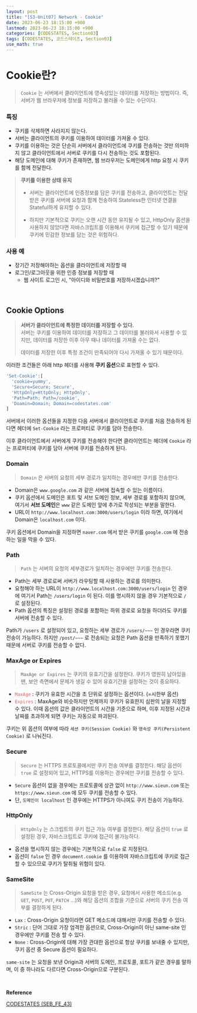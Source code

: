 ```yaml
---
layout: post
title: "[S3-Unit07] Network - Cookie"
date: 2023-06-23 18:15:00 +900
lastmod: 2023-06-23 18:15:00 +900
categories: [CODESTATES, Section03]
tags: [CODESTATES, 코드스테이츠, Section03]
use_math: true
---
```


# Cookie란?

> `Cookie` 는 서버에서 클라이언트에 영속성있는 데이터를 저장하는 방법이다. 즉, 서버가 웹 브라우저에 정보를 저장하고 불러올 수 있는 수단이다.

### 특징
- 쿠키를 삭제하면 사라지지 않는다.
- 서버는 클라이언트의 쿠키를 이용하여 데이터를 가져올 수 있다.
- 쿠키를 이용하는 것은 단순히 서버에서 클라이언트에 쿠키를 전송하는 것만 의미하지 않고 클라이언트에서 서버로 쿠키를 다시 전송하는 것도 포함된다.
- 해당 도메인에 대해 쿠키가 존재하면, 웹 브라우저는 도메인에게 http 요청 시 쿠키를 함께 전달한다.

> **쿠키를 이용한 상태 유지**
> - 서버는 클라이언트에 인증정보를 담은 쿠키를 전송하고, 클라이언트는 전달받은 쿠키를 서버에 요청과 함께 전송하여 Stateless한 인터넷 연결을 Stateful하게 유지할 수 있다.
>
> - 하지만 기본적으로 쿠키는 오랜 시간 동안 유지될 수 있고, HttpOnly 옵션을 사용하지 않았다면 자바스크립트를 이용해서 쿠키에 접근할 수 있기 때문에 쿠키에 민감한 정보를 담는 것은 위험하다.


### 사용 예
- 장기간 저장해야하는 옵션을 클라이언트에 저장할 때
- 로그인/로그아웃을 위한 인증 정보를 저장할 때
  - 웹 사이트 로그인 시, "아이디와 비밀번호를 저장하시겠습니까?"

<br>

## Cookie Options
> **서버가 클라이언트에 특정한 데이터를 저장할 수 있다.** <br>
> 서버는 쿠키를 이용하여 데이터를 저장하고 그 데이터를 불러와서 사용할 수 있지만, 데이터를 저장한 이후 아무 때나 데이터를 가져올 수는 없다.
>
> 데이터를 저장한 이후 특정 조건이 만족되어야 다시 가져올 수 있기 때문이다.

이러한 조건들은 아래 http 헤더를 사용해 **쿠키 옵션**으로 표현할 수 있다.

```jsx
'Set-Cookie':[
  'cookie=yummy', 
  'Secure=Secure; Secure',
  'HttpOnly=HttpOnly; HttpOnly',
  'Path=Path; Path=/cookie',
  'Doamin=Domain; Domain=codestates.com'
]
```

서버에서 이러한 옵션들을 지정한 다음 서버에서 클라이언트로 쿠키를 처음 전송하게 된다면 헤더에 `Set-Cookie` 라는 프로퍼티로 쿠키를 담아 전송한다. 

이후 클라이언트에서 서버에게 쿠키를 전송해야 한다면 클라이언트는 헤더에 `Cookie` 라는 프로퍼티에 쿠키를 담아 서버에 쿠키를 전송하게 된다.

### Domain

> `Domain` 은 서버의 요청의 세부 경로가 일치하는 경우에만 쿠키를 전송한다.

- Domain은 `www.google.com` 과 같은 서버에 접속할 수 있는 이름이다.
- 쿠키 옵션에서 도메인은 포트 및 서브 도메인 정보, 세부 경로를 포함하지 않으며, 여기서 **서브 도메인**은 `www` 같은 도메인 앞에 추가로 작성되는 부분을 말한다.
- URL이 `http://www.localhost.com:3000/users/login` 이라 하면, 여기에서 Domain은 `localhost.com` 이다.

쿠키 옵션에서 Domain을 지정하면 `naver.com` 에서 받은 쿠키를 `google.com` 에 전송하는 일을 막을 수 있다.
 
### Path

> `Path` 는 서버의 요청의 세부경로가 일치하는 경우에만 쿠키를 전송한다.

- Path는 세부 경로로써 서버가 라우팅할 때 사용하는 경로를 의미한다.
- 요청해야 하는 URL이 `http://www.localhost.com:3000/users/login` 인 경우에 여기서 Path는 `/users/login` 이 된다. 이를 명시하지 않을 경우 기본적으로 `/` 로 설정된다.
- Path 옵션의 특징은 설정된 경로를 포함하는 하위 경로로 요청을 하더라도 쿠키를 서버에 전송할 수 있다.

Path가 `/users` 로 설정되어 있고, 요청하는 세부 경로가 `/users/~~~` 인 경우라면 쿠키 전송이 가능하다. 하지만 `/post/~~~` 로 전송되는 요청은 Path 옵션을 만족하기 못했기 때문에 서버로 쿠키를 전송할 수 없다.


### MaxAge or Expires
> `MaxAge or Expires` 는 쿠키의 유효기간을 설정한다. 쿠키가 영원히 남아있을 땐, 보안 측면에서 문제가 생길 수 있어 유효기간을 설정하는 것이 중요하다.

- <span style="color: #E65E5E">`MaxAge` </span>: 쿠키가 유효한 시간을 초 단위로 설정하는 옵션이다. (=시한부 옵션)
- <span style="color: #E65E5E">`Expires` </span> : MaxAge와 비슷하지만 언제까지 쿠키가 유효한지 심판의 날을 지정할 수 있다. 이때 옵션의 값은 클라이언트의 시간을 기준으로 하며, 이후 지정된 시간과 날짜를 초과하게 되면 쿠키는 자동으로 파괴된다.

쿠키는 위 옵션의 여부에 따라 `세션 쿠키(Session Cookie)` 와 `영속성 쿠키(Persistent Cookie)` 로 나눠진다.

### Secure

> `Secure` 는 HTTPS 프로토콜에서만 쿠키 전송 여부를 결정한다. 해당 옵션이 `true` 로 설정되어 있고, HTTPS를 이용하는 경우에만 쿠키를 전송할 수 있다.

- `Secure` 옵션이 없을 경우에는 프로토콜에 상관 없이 `http://www.sieun.com` 또는 `https://www.sieun.com` 에 모두 쿠키를 전송할 수 있다.
- 단, `도메인이 localhost` 인 경우에는 HTTPS가 아니여도 쿠키 전송이 가능하다. 

### HttpOnly

> `HttpOnly` 는 스크립트의 쿠키 접근 가능 여부를 결정한다. 해당 옵션이 `true` 로 설정된 경우, 자바스크립트로 쿠키에 접근이 불가능하다.

- 옵션을 명시하지 않는 경우에는 기본적으로 `false` 로 지정된다.
- 옵션이 `false` 인 경우 `document.cookie` 를 이용하여 자바스크립트에 쿠키로 접근할 수 있으므로 쿠키가 탈취될 위험이 있다.

### SameSite

> `SameSite` 는 Cross-Origin 요청을 받은 경우, 요청에서 사용한 메소드(e.g. `GET`, `POST`, `PUT`, `PATCH` …)와 해당 옵션의 조합을 기준으로 서버의 쿠키 전송 여부를 결정하게 된다.

- `Lax` : Cross-Origin 요청이라면 GET 메소드에 대해서만 쿠키를 전송할 수 있다.
- `Stric` : 단어 그대로 가장 엄격한 옵션으로, Cross-Origin이 아닌 same-site 인 경우에만 쿠키를 전송 할 수 있다.
- `None` : Cross-Origin에 대해 가장 관대한 옵션으로 항상 쿠키를 보내줄 수 있지만, 쿠키 옵션 중 Secure 옵션이 필요하다.

`same-site` 는 요청을 보낸 Origin과 서버의 도메인, 프로토콜, 포트가 같은 경우를 말하며, 이 중 하나라도 다르다면 Cross-Origin으로 구분된다.


<br>

**Reference**

[CODESTATES (SEB_FE_43)](https://www.codestates.com/)
